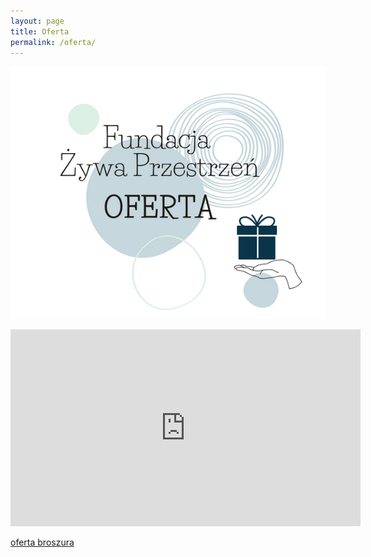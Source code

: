```yaml
---
layout: page
title: Oferta
permalink: /oferta/
---
```

![oferta](/assets/oferta.png)

<iframe width="560" height="315" src="https://www.youtube.com/embed/flJa0p4179k" frameborder="0" allow="accelerometer; autoplay; clipboard-write; encrypted-media; gyroscope; picture-in-picture" allowfullscreen></iframe>

[oferta broszura](/assets/Oferta%20fundacji.pdf)
